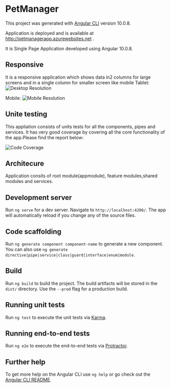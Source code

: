 # PetManager

This project was generated with [Angular CLI](https://github.com/angular/angular-cli) version 10.0.8.

Application is deployed and is available at http://petmanagerapp.azurewebsites.net .

It is Single Page Application developed using Angular 10.0.8.

## Responsive 
It is a responsive application which shows data in2 columns for large screens and in a single column for smaller screen like mobile 
Tablet:
![Desktop Resolution](https://petmanager.s3-ap-southeast-2.amazonaws.com/pet-manager_tablet_resolution.PNG)

Mobile: 
![Mobile Resolution](https://petmanager.s3-ap-southeast-2.amazonaws.com/pet-manager_mobile_resolution.PNG)

## Unite testing 

This appliation consists of units tests for all the  components, pipes and services. It has very good coverage by covering all the core functionality of the app.Please find the report below:

![Code Coverage](https://petmanager.s3-ap-southeast-2.amazonaws.com/code-coverage.PNG)


## Architecure 
Application consits of root module(appmodule), feature modules,shared modules and services.




## Development server

Run `ng serve` for a dev server. Navigate to `http://localhost:4200/`. The app will automatically reload if you change any of the source files.

## Code scaffolding

Run `ng generate component component-name` to generate a new component. You can also use `ng generate directive|pipe|service|class|guard|interface|enum|module`.

## Build

Run `ng build` to build the project. The build artifacts will be stored in the `dist/` directory. Use the `--prod` flag for a production build.

## Running unit tests

Run `ng test` to execute the unit tests via [Karma](https://karma-runner.github.io).

## Running end-to-end tests

Run `ng e2e` to execute the end-to-end tests via [Protractor](http://www.protractortest.org/).

## Further help

To get more help on the Angular CLI use `ng help` or go check out the [Angular CLI README](https://github.com/angular/angular-cli/blob/master/README.md).
